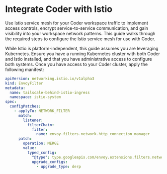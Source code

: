 # Integrate Coder with Istio

Use Istio service mesh for your Coder workspace traffic to implement access
controls, encrypt service-to-service communication, and gain visibility into
your workspace network patterns. This guide walks through the required steps to
configure the Istio service mesh for use with Coder.

While Istio is platform-independent, this guide assumes you are leveraging
Kubernetes. Ensure you have a running Kubernetes cluster with both Coder and
Istio installed, and that you have administrative access to configure both
systems. Once you have access to your Coder cluster, apply the following
manifest:

```yaml
apiVersion: networking.istio.io/v1alpha3
kind: EnvoyFilter
metadata:
  name: tailscale-behind-istio-ingress
  namespace: istio-system
spec:
  configPatches:
    - applyTo: NETWORK_FILTER
      match:
        listener:
          filterChain:
            filter:
              name: envoy.filters.network.http_connection_manager
      patch:
        operation: MERGE
        value:
          typed_config:
            "@type": type.googleapis.com/envoy.extensions.filters.network.http_connection_manager.v3.HttpConnectionManager
            upgrade_configs:
              - upgrade_type: derp
```

